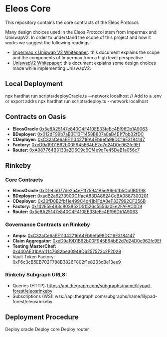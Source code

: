 # Eleos Core

This repository contains the core contracts of the Eleos Protocol.

Many design choices used in the Eleos Protocol stem from Impermax and UniswapV2. In order to understand the scope of this project and how it works we suggest the following readings:

- [Impermax x Uniswap V2 Whitepaper](https://impermax.finance/Whitepaper-Impermax-UniswapV2.pdf 'Impermax x Uniswap V2 Whitepaper'): this document explains the scope and the components of Impermax from a high level perspective.
- [UniswapV2 Whitepaper](https://uniswap.org/whitepaper.pdf 'UniswapV2 Whitepaper'): this document explains some design choices made while implementing UniswapV2.

## Local Deployment
npx hardhat run scripts/deployOracle.ts --network localhost
// Add to a .env or export addrs
npx hardhat run scripts/deploy.ts --network localhost


## Contracts on Oasis
- **EleosOracle** [0x5e8A25147e840C4F410EE33feEc4Ef96Db1A9063](https://explorer.emerald.oasis.dev/address/0x5e8A25147e840C4F410EE33feEc4Ef96Db1A9063#code)
- **BDeployer:** [0x012dF99b7aB3E13F1458B807a0aB4E1f7bb32fDC](https://explorer.emerald.oasis.dev/address/0x012dF99b7aB3E13F1458B807a0aB4E1f7bb32fDC#code)
- **CDeployer:** [0xC32aCe6aEE11342716A4Eb9efa98DC19E3184147](https://explorer.emerald.oasis.dev/address/0xC32aCe6aEE11342716A4Eb9efa98DC19E3184147#code)
- **Factory:** [0xeD9a19D1B62b00F945E64bE2d7d24D0c962fc9Ef](https://explorer.emerald.oasis.dev/address/0xeD9a19D1B62b00F945E64bE2d7d24D0c962fc9Ef#code)
- **Router:** [0xA987764B3133a2D6C9c6Cf4e9dFe45DeB1a056c7](https://explorer.emerald.oasis.dev/address/0xA987764B3133a2D6C9c6Cf4e9dFe45DeB1a056c7#code)

## Rinkeby
### Core Contracts
- **EleosOracle** [0xD1eb5077de2a4eF1f75941B5eA6ebfb5Cb0B0198](https://rinkeby.etherscan.io/address/0xD1eb5077de2a4eF1f75941B5eA6ebfb5Cb0B0198#code)
- **BDeployer:** [0xadB2a6273900C1facA83DA8624CcBA0887300201](https://rinkeby.etherscan.io/address/0xadB2a6273900C1facA83DA8624CcBA0887300201#code)
- **CDeployer:** [0x20fD0B2fbf1e499C4d41b1FdA8eF337992CF356B](https://rinkeby.etherscan.io/address/0x20fD0B2fbf1e499C4d41b1FdA8eF337992CF356B#code)
- **Factory:** [0x142E5E493c803852D51526c5556a0Ee2FAFAC0D9](https://rinkeby.etherscan.io/address/0x142E5E493c803852D51526c5556a0Ee2FAFAC0D9#code)
- **Router:** [0x5e8A25147e840C4F410EE33feEc4Ef96Db1A9063](https://rinkeby.etherscan.io/address/0x5e8A25147e840C4F410EE33feEc4Ef96Db1A9063#code)

### Governance Contracts on Rinkeby 
- **Amps:** [0xC32aCe6aEE11342716A4Eb9efa98DC19E3184147](https://rinkeby.etherscan.io/address/0xC32aCe6aEE11342716A4Eb9efa98DC19E3184147#code)
- **Claim Aggregator:** [0xeD9a19D1B62b00F945E64bE2d7d24D0c962fc9Ef](https://rinkeby.etherscan.io/address/0xeD9a19D1B62b00F945E64bE2d7d24D0c962fc9Ef#code)
- **Testing MasterChef:** [0xd40AE31bAa11147682be30948D6257573c2F2029](https://rinkeby.etherscan.io/address/0xd40AE31bAa11147682be30948D6257573c2F2029#code)
- Vault Token Factory: 0xF6c3cB5EB702F788B3826F802f1e8233cBe13ee9


### Rinkeby Subgraph URLS: 
- Queries (HTTP):     https://api.thegraph.com/subgraphs/name/lilypad-forest/eleosrinkeby
- Subscriptions (WS): wss://api.thegraph.com/subgraphs/name/lilypad-forest/eleosrinkeby

## Deployment Procedure
Deploy oracle
Deploy core
Deploy router
